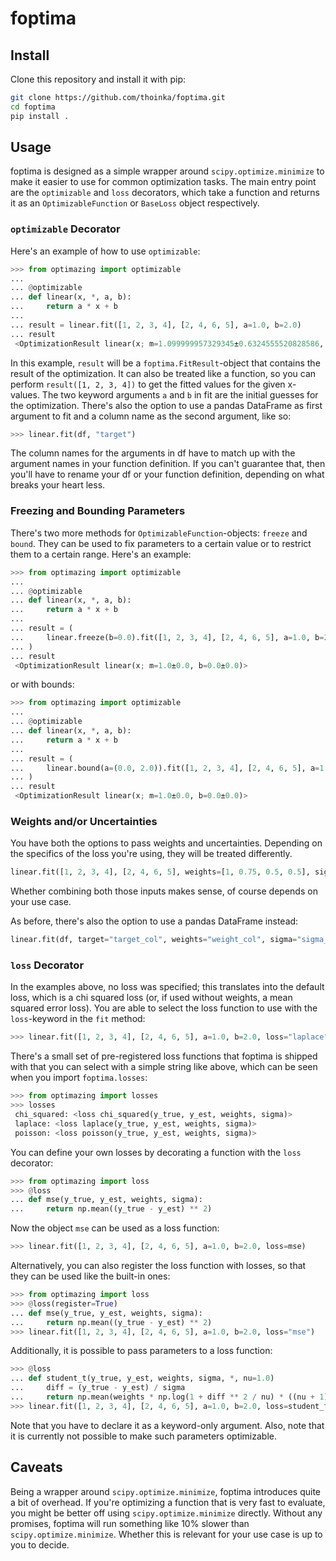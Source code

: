 # foptima

## Install

Clone this repository and install it with pip:

```bash
git clone https://github.com/thoinka/foptima.git
cd foptima
pip install .
```

## Usage

foptima is designed as a simple wrapper around `scipy.optimize.minimize` to
make it easier to use for common optimization tasks. The main entry point are the
`optimizable` and `loss` decorators, which take a function and returns it as an
`OptimizableFunction` or `BaseLoss` object respectively.

### `optimizable` Decorator

Here's an example of how to use `optimizable`:

```python
>>> from optimazing import optimizable
...
... @optimizable
... def linear(x, *, a, b):
...     return a * x + b
...
... result = linear.fit([1, 2, 3, 4], [2, 4, 6, 5], a=1.0, b=2.0)
... result
 <OptimizationResult linear(x; m=1.099999957329345±0.6324555520828586, b=1.5000001036670962±1.7320508637731515)>
```

In this example, `result` will be a `foptima.FitResult`-object that contains
the result of the optimization. It can also be treated like a function, so you can
perform `result([1, 2, 3, 4])` to get the fitted values for the given x-values.
The two keyword arguments `a` and `b` in fit are the initial guesses for the
optimization.
There's also the option to use a pandas DataFrame as first argument to fit and a
column name as the second argument, like so:

```python
>>> linear.fit(df, "target")
```
The column names for the arguments in df have to match up with the argument names
in your function definition. If you can't guarantee that, then you'll have to rename
your df or your function definition, depending on what breaks your heart less.

### Freezing and Bounding Parameters

There's two more methods for `OptimizableFunction`-objects: `freeze` and `bound`. They
can be used to fix parameters to a certain value or to restrict them to a certain
range. Here's an example:

```python
>>> from optimazing import optimizable
...
... @optimizable
... def linear(x, *, a, b):
...     return a * x + b
...
... result = (
...     linear.freeze(b=0.0).fit([1, 2, 3, 4], [2, 4, 6, 5], a=1.0, b=2.0)
... )
... result
 <OptimizationResult linear(x; m=1.0±0.0, b=0.0±0.0)>
```

or with bounds:

```python
>>> from optimazing import optimizable
...
... @optimizable
... def linear(x, *, a, b):
...     return a * x + b
...
... result = (
...     linear.bound(a=(0.0, 2.0)).fit([1, 2, 3, 4], [2, 4, 6, 5], a=1.0, b=2.0)
... )
... result
 <OptimizationResult linear(x; m=1.0±0.0, b=0.0±0.0)>
```

### Weights and/or Uncertainties

You have both the options to pass weights and uncertainties. Depending on the specifics
of the loss you're using, they will be treated differently.

```python
linear.fit([1, 2, 3, 4], [2, 4, 6, 5], weights=[1, 0.75, 0.5, 0.5], sigma=[1.0, 2.0, 3.0, 4.0], a=1.0, b=2.0)
```

Whether combining both those inputs makes sense, of course depends on your use case.

As before, there's also the option to use a pandas DataFrame instead:

```python
linear.fit(df, target="target_col", weights="weight_col", sigma="sigma_col", a=1.0, b=2.0)
```

### `loss` Decorator

In the examples above, no loss was specified; this translates into the default loss,
which is a chi squared loss (or, if used without weights, a mean squared error loss).
You are able to select the loss function to use with the `loss`-keyword in the `fit`
method:

```python
>>> linear.fit([1, 2, 3, 4], [2, 4, 6, 5], a=1.0, b=2.0, loss="laplace")
```
There's a small set of pre-registered loss functions that foptima is shipped with that
you can select with a simple string like above, which can be seen when you import
`foptima.losses`:

```python
>>> from optimazing import losses
>>> losses
 chi_squared: <loss chi_squared(y_true, y_est, weights, sigma)>
 laplace: <loss laplace(y_true, y_est, weights, sigma)>
 poisson: <loss poisson(y_true, y_est, weights, sigma)>
```

You can define your own losses by decorating a function with the `loss` decorator:

```python
>>> from optimazing import loss
>>> @loss
... def mse(y_true, y_est, weights, sigma):
...     return np.mean((y_true - y_est) ** 2)
```
Now the object `mse` can be used as a loss function:

```python
>>> linear.fit([1, 2, 3, 4], [2, 4, 6, 5], a=1.0, b=2.0, loss=mse)
```

Alternatively, you can also register the loss function with losses, so that they can
be used like the built-in ones:

```python
>>> from optimazing import loss
>>> @loss(register=True)
... def mse(y_true, y_est, weights, sigma):
...     return np.mean((y_true - y_est) ** 2)
>>> linear.fit([1, 2, 3, 4], [2, 4, 6, 5], a=1.0, b=2.0, loss="mse")
```

Additionally, it is possible to pass parameters to a loss function:

```python
>>> @loss
... def student_t(y_true, y_est, weights, sigma, *, nu=1.0)
...     diff = (y_true - y_est) / sigma
...     return np.mean(weights * np.log(1 + diff ** 2 / nu) * ((nu + 1) / 2))
>>> linear.fit([1, 2, 3, 4], [2, 4, 6, 5], a=1.0, b=2.0, loss=student_t(nu=4.0))
```

Note that you have to declare it as a keyword-only argument. Also, note that
it is currently not possible to make such parameters optimizable.
## Caveats

Being a wrapper around `scipy.optimize.minimize`, foptima introduces quite a bit of
overhead. If you're optimizing a function that is very fast to evaluate, you
might be better off using `scipy.optimize.minimize` directly. Without any promises,
foptima will run something like 10% slower than `scipy.optimize.minimize`. Whether this
is relevant for your use case is up to you to decide.